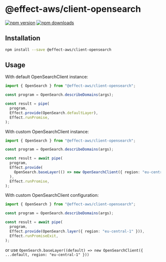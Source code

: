 # @effect-aws/client-opensearch

[![npm version](https://img.shields.io/npm/v/%40effect-aws%2Fclient-opensearch?color=brightgreen&label=npm%20package)](https://www.npmjs.com/package/@effect-aws/client-opensearch)
[![npm downloads](https://img.shields.io/npm/dm/%40effect-aws%2Fclient-opensearch)](https://www.npmjs.com/package/@effect-aws/client-opensearch)

## Installation

```bash
npm install --save @effect-aws/client-opensearch
```

## Usage

With default OpenSearchClient instance:

```typescript
import { OpenSearch } from "@effect-aws/client-opensearch";

const program = OpenSearch.describeDomains(args);

const result = pipe(
  program,
  Effect.provide(OpenSearch.defaultLayer),
  Effect.runPromise,
);
```

With custom OpenSearchClient instance:

```typescript
import { OpenSearch } from "@effect-aws/client-opensearch";

const program = OpenSearch.describeDomains(args);

const result = await pipe(
  program,
  Effect.provide(
    OpenSearch.baseLayer(() => new OpenSearchClient({ region: "eu-central-1" })),
  ),
  Effect.runPromise,
);
```

With custom OpenSearchClient configuration:

```typescript
import { OpenSearch } from "@effect-aws/client-opensearch";

const program = OpenSearch.describeDomains(args);

const result = await pipe(
  program,
  Effect.provide(OpenSearch.layer({ region: "eu-central-1" })),
  Effect.runPromiseExit,
);
```

or use `OpenSearch.baseLayer((default) => new OpenSearchClient({ ...default, region: "eu-central-1" }))`
